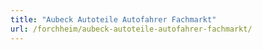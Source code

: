 ```yaml
---
title: "Aubeck Autoteile Autofahrer Fachmarkt"
url: /forchheim/aubeck-autoteile-autofahrer-fachmarkt/
---
```

